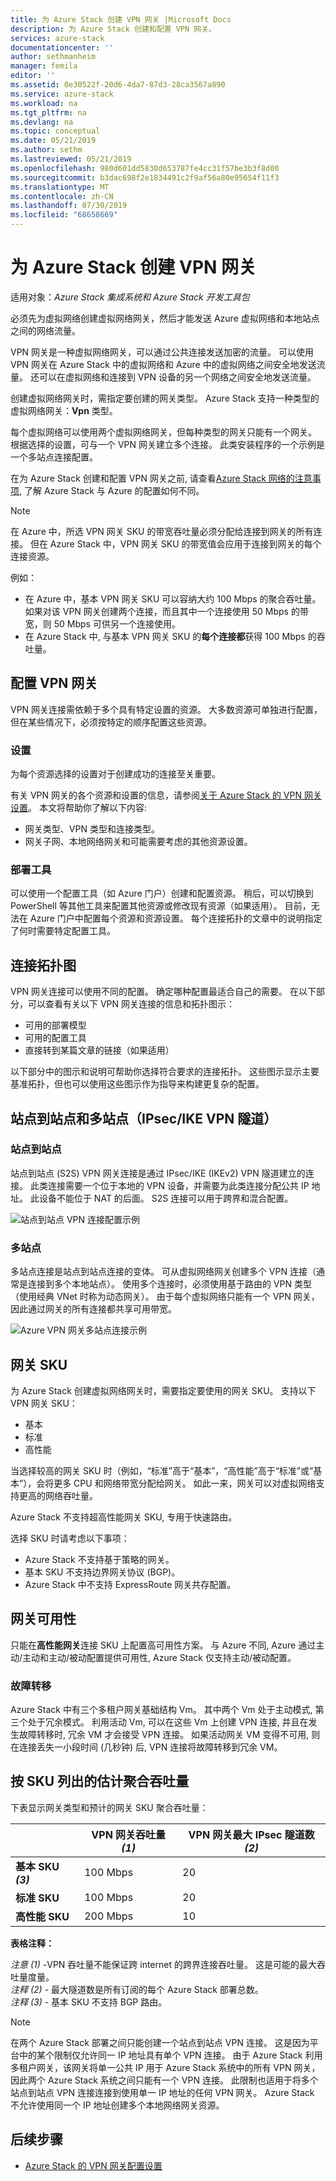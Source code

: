 ```yaml
---
title: 为 Azure Stack 创建 VPN 网关 |Microsoft Docs
description: 为 Azure Stack 创建和配置 VPN 网关。
services: azure-stack
documentationcenter: ''
author: sethmanheim
manager: femila
editor: ''
ms.assetid: 0e30522f-20d6-4da7-87d3-28ca3567a890
ms.service: azure-stack
ms.workload: na
ms.tgt_pltfrm: na
ms.devlang: na
ms.topic: conceptual
ms.date: 05/21/2019
ms.author: sethm
ms.lastreviewed: 05/21/2019
ms.openlocfilehash: 980d601dd5830d653787fe4cc31f57be3b3f8d00
ms.sourcegitcommit: b3dac698f2e1834491c2f9af56a80e95654f11f3
ms.translationtype: MT
ms.contentlocale: zh-CN
ms.lasthandoff: 07/30/2019
ms.locfileid: "68658669"
---
```

# <a name="create-vpn-gateways-for-azure-stack"></a>为 Azure Stack 创建 VPN 网关

适用对象：*Azure Stack 集成系统和 Azure Stack 开发工具包*

必须先为虚拟网络创建虚拟网络网关，然后才能发送 Azure 虚拟网络和本地站点之间的网络流量。

VPN 网关是一种虚拟网络网关，可以通过公共连接发送加密的流量。 可以使用 VPN 网关在 Azure Stack 中的虚拟网络和 Azure 中的虚拟网络之间安全地发送流量。 还可以在虚拟网络和连接到 VPN 设备的另一个网络之间安全地发送流量。

创建虚拟网络网关时，需指定要创建的网关类型。 Azure Stack 支持一种类型的虚拟网络网关：**Vpn** 类型。

每个虚拟网络可以使用两个虚拟网络网关，但每种类型的网关只能有一个网关。 根据选择的设置，可与一个 VPN 网关建立多个连接。 此类安装程序的一个示例是一个多站点连接配置。

在为 Azure Stack 创建和配置 VPN 网关之前, 请查看[Azure Stack 网络的注意事项](azure-stack-network-differences.md), 了解 Azure Stack 与 Azure 的配置如何不同。

>[!NOTE]
>在 Azure 中，所选 VPN 网关 SKU 的带宽吞吐量必须分配给连接到网关的所有连接。 但在 Azure Stack 中，VPN 网关 SKU 的带宽值会应用于连接到网关的每个连接资源。
>
> 例如：
>
> * 在 Azure 中，基本 VPN 网关 SKU 可以容纳大约 100 Mbps 的聚合吞吐量。 如果对该 VPN 网关创建两个连接，而且其中一个连接使用 50 Mbps 的带宽，则 50 Mbps 可供另一个连接使用。
> * 在 Azure Stack 中, 与基本 VPN 网关 SKU 的**每个连接都**获得 100 Mbps 的吞吐量。

## <a name="configuring-a-vpn-gateway"></a>配置 VPN 网关

VPN 网关连接需依赖于多个具有特定设置的资源。 大多数资源可单独进行配置，但在某些情况下，必须按特定的顺序配置这些资源。

### <a name="settings"></a>设置

为每个资源选择的设置对于创建成功的连接至关重要。

有关 VPN 网关的各个资源和设置的信息，请参阅[关于 Azure Stack 的 VPN 网关设置](azure-stack-vpn-gateway-settings.md)。 本文将帮助你了解以下内容:

* 网关类型、VPN 类型和连接类型。
* 网关子网、本地网络网关和可能需要考虑的其他资源设置。

### <a name="deployment-tools"></a>部署工具

可以使用一个配置工具（如 Azure 门户）创建和配置资源。 稍后，可以切换到 PowerShell 等其他工具来配置其他资源或修改现有资源（如果适用）。 目前，无法在 Azure 门户中配置每个资源和资源设置。 每个连接拓扑的文章中的说明指定了何时需要特定配置工具。

## <a name="connection-topology-diagrams"></a>连接拓扑图

VPN 网关连接可以使用不同的配置。 确定哪种配置最适合自己的需要。 在以下部分，可以查看有关以下 VPN 网关连接的信息和拓扑图示：

* 可用的部署模型
* 可用的配置工具
* 直接转到某篇文章的链接（如果适用）

以下部分中的图示和说明可帮助你选择符合要求的连接拓扑。 这些图示显示主要基准拓扑，但也可以使用这些图示作为指导来构建更复杂的配置。

## <a name="site-to-site-and-multi-site-ipsecike-vpn-tunnel"></a>站点到站点和多站点（IPsec/IKE VPN 隧道）

### <a name="site-to-site"></a>站点到站点

站点到站点 (S2S) VPN 网关连接是通过 IPsec/IKE (IKEv2) VPN 隧道建立的连接。  此类连接需要一个位于本地的 VPN 设备，并需要为此类连接分配公共 IP 地址。 此设备不能位于 NAT 的后面。 S2S 连接可以用于跨界和混合配置。

![站点到站点 VPN 连接配置示例](media/azure-stack-vpn-gateway-about-vpn-gateways/vpngateway-site-to-site-connection-diagram.png)

### <a name="multi-site"></a>多站点

多站点连接是站点到站点连接的变体。  可从虚拟网络网关创建多个 VPN 连接（通常是连接到多个本地站点）。 使用多个连接时，必须使用基于路由的 VPN 类型（使用经典 VNet 时称为动态网关）。 由于每个虚拟网络只能有一个 VPN 网关，因此通过网关的所有连接都共享可用带宽。

![Azure VPN 网关多站点连接示例](media/azure-stack-vpn-gateway-about-vpn-gateways/vpngateway-multisite-connection-diagram.png)

## <a name="gateway-skus"></a>网关 SKU

为 Azure Stack 创建虚拟网络网关时，需要指定要使用的网关 SKU。 支持以下 VPN 网关 SKU：

* 基本
* 标准
* 高性能

当选择较高的网关 SKU 时（例如，“标准”高于“基本”，“高性能”高于“标准”或“基本”），会将更多 CPU 和网络带宽分配给网关。 如此一来，网关可以对虚拟网络支持更高的网络吞吐量。

Azure Stack 不支持超高性能网关 SKU, 专用于快速路由。

选择 SKU 时请考虑以下事项：

* Azure Stack 不支持基于策略的网关。
* 基本 SKU 不支持边界网关协议 (BGP)。
* Azure Stack 中不支持 ExpressRoute 网关共存配置。

## <a name="gateway-availability"></a>网关可用性

只能在**高性能网关**连接 SKU 上配置高可用性方案。 与 Azure 不同, Azure 通过主动/主动和主动/被动配置提供可用性, Azure Stack 仅支持主动/被动配置。 

### <a name="failover"></a>故障转移

Azure Stack 中有三个多租户网关基础结构 Vm。 其中两个 Vm 处于主动模式, 第三个处于冗余模式。 利用活动 Vm, 可以在这些 Vm 上创建 VPN 连接, 并且在发生故障转移时, 冗余 VM 才会接受 VPN 连接。 如果活动网关 VM 变得不可用, 则在连接丢失一小段时间 (几秒钟) 后, VPN 连接将故障转移到冗余 VM。

## <a name="estimated-aggregate-throughput-by-sku"></a>按 SKU 列出的估计聚合吞吐量

下表显示网关类型和预计的网关 SKU 聚合吞吐量：

|| VPN 网关吞吐量 *(1)* | VPN 网关最大 IPsec 隧道数 *(2)* |
|-------|-------|-------|
|**基本 SKU** ***(3)*** | 100 Mbps | 20 |
|**标准 SKU** | 100 Mbps | 20 |
|**高性能 SKU** | 200 Mbps | 10 |

**表格注释：**

*注意 (1)* -VPN 吞吐量不能保证跨 internet 的跨界连接吞吐量。 这是可能的最大吞吐量度量。  
*注释 (2)* - 最大隧道数是所有订阅的每个 Azure Stack 部署总数。  
*注释 (3)* - 基本 SKU 不支持 BGP 路由。

>[!NOTE]
>在两个 Azure Stack 部署之间只能创建一个站点到站点 VPN 连接。 这是因为平台中的某个限制仅允许同一 IP 地址具有单个 VPN 连接。 由于 Azure Stack 利用多租户网关，该网关将单一公共 IP 用于 Azure Stack 系统中的所有 VPN 网关，因此两个 Azure Stack 系统之间只能有一个 VPN 连接。 此限制也适用于将多个站点到站点 VPN 连接连接到使用单一 IP 地址的任何 VPN 网关。 Azure Stack 不允许使用同一个 IP 地址创建多个本地网络网关资源。

## <a name="next-steps"></a>后续步骤

* [Azure Stack 的 VPN 网关配置设置](azure-stack-vpn-gateway-settings.md)
